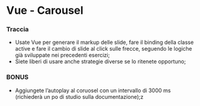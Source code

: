 # Vue - Carousel 

### Traccia
- Usate Vue per generare il markup delle slide, fare il binding della classe active e fare il cambio di slide al click sulle frecce, seguendo le logiche già sviluppate nei precedenti esercizi;
- Siete liberi di usare anche strategie diverse se lo ritenete opportuno;

### BONUS

- Aggiungete l’autoplay al coruosel con un intervallo di 3000 ms (richiederà un po di studio sulla documentazione);z